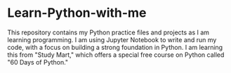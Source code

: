 # Learn-Python-with-me
This repository contains my Python practice files and projects as I am learning programming. I am using Jupyter Notebook to write and run my code, with a focus on building a strong foundation in Python. I am learning this from "Study Mart," which offers a special free course on Python called "60 Days of Python."
